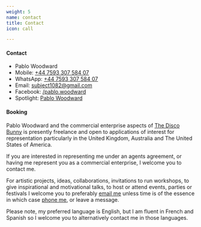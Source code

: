 ```yaml
---
weight: 5
name: contact
title: Contact
icon: call

---
```


#### Contact

<div class=tl itemscope itemtype="http://schema.org/Person">
<ul class="list pa0">
  <li class=ml0><span itemprop="name" class=dn>Pablo Woodward</span></li>
  <li class=ml0><span itemprop="telephone">Mobile: <a href="tel:+44759330758407" content="+44759330758407">+44&nbsp;7593 307&nbsp;584&nbsp;07</a></span>
</li>
  <li class=ml0><span itemprop="contactOption">WhatsApp: <a href="intent://send/44759330758407#Intent;scheme=smsto;package=com.whatsapp;action=android.intent.action.SENDTO;end">+44&nbsp;7593 307&nbsp;584&nbsp;07</a></span></li>
  <li class=ml0><span itemprop="email">Email: <a href="mailto:subject1082@gmail.com?subject=Seen%20PabloWoodward.com&body=Hi%20Pablo,%0D%0A%20%20%20%20">subject1082@gmail.com</a></span></li>
  <li class=ml0><span itemprop="facebook">Facebook: <a href="https://www.facebook.com/pablo.woodward">/pablo.woodward</a></span></li>
  <li class=ml0><span itemprop="url">Spotlight: <a href="https://www.spotlight.com/interactive/cv/7015-6725-9646">Pablo Woodward</a></span></li>
  <!--<li class=ml0><span itemprop="url">Vimeo: <a href="https://vimeo.com/132351634">Reel, June 2015</a></span></li>-->
</ul>
</div>

#### Booking

Pablo Woodward and the commercial enterprise aspects of [The Disco Bunny](https://thediscobunny.com/) is presently freelance and open to applications of interest for representation particularly in the United Kingdom, Australia and The United States of America.

If you are interested in representing me under an agents agreement, or having me represent you as a commercial enterprise, I welcome you to contact me.

For artistic projects, ideas, collaborations, invitations to run workshops, to give inspirational and motivational talks, to host or attend events, parties or festivals I welcome you to preferably [email me](mailto:pablo@pablowoodward.com?subject=Seen%20PabloWoodward.com&body=Hi%20Pablo,%0D%0A%20%20%20%20) unless time is of the essence in which case [phone me](tel:+44759330758407), or leave a message.

Please note, my preferred language is English, but I am fluent in French and Spanish so I welcome you to alternatively contact me in those languages.

<!-- Email: [pablo@pablowoodward.com](mailto:pablo@pablowoodward.com?subject=Seen%20PabloWoodward.com&body=Hi%20Pablo,%0D%0A%20%20%20%20)  
 -->